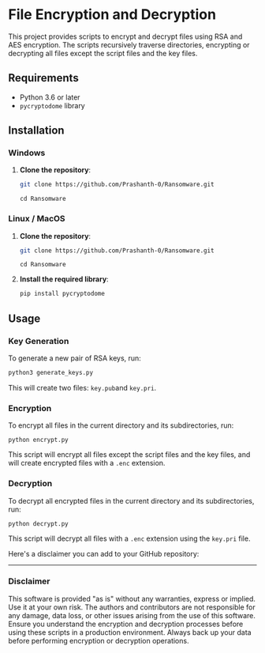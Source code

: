 # File Encryption and Decryption

This project provides scripts to encrypt and decrypt files using RSA and AES encryption. The scripts recursively traverse directories, encrypting or decrypting all files except the script files and the key files.

## Requirements

- Python 3.6 or later
- `pycryptodome` library

## Installation

### Windows

1. **Clone the repository**:

    ```bash
    git clone https://github.com/Prashanth-0/Ransomware.git
    ```
    ```
    cd Ransomware
    ```


### Linux / MacOS

1. **Clone the repository**:

    ```bash
    git clone https://github.com/Prashanth-0/Ransomware.git
    ```
    ```
    cd Ransomware
    ```

3. **Install the required library**:

    ```bash
    pip install pycryptodome
    ```

## Usage

### Key Generation

To generate a new pair of RSA keys, run:

```bash
python3 generate_keys.py
```
This will create two files:
`key.pub`and `key.pri`.

### Encryption

To encrypt all files in the current directory and its subdirectories, run:

```
python encrypt.py
```

This script will encrypt all files except the script files and the key files, and will create encrypted files with a `.enc` extension.


### Decryption

To decrypt all encrypted files in the current directory and its subdirectories, run:

```
python decrypt.py
```

This script will decrypt all files with a `.enc` extension using the `key.pri` file.

Here's a disclaimer you can add to your GitHub repository:

---

### Disclaimer

This software is provided "as is" without any warranties, express or implied. Use it at your own risk. The authors and contributors are not responsible for any damage, data loss, or other issues arising from the use of this software. Ensure you understand the encryption and decryption processes before using these scripts in a production environment. Always back up your data before performing encryption or decryption operations.

